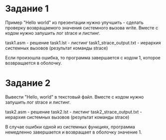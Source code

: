 # Задание 1

Пример "Hello world" из презентации нужно улучшить - сделать проверку возвращаемого значения системного вызова write. Вместе с кодом нужно запушить лог strace и листинг.

task1.asm - решение
task1.lst - листинг
task1_strace_output.txt - иерархия системных вызовов (результат команды strace)

Если произошла ошибка, то программа завершается с кодом 1, которое возвращается в оболочку.

# Задание 2

Вывести "Hello, world" в текстовый файл. Вместе с кодом нужно запушить лог strace и листинг.

task2.asm - решение
task2.lst - листинг
task2_strace_output.txt - иерархия системных вызовов (результат команды strace)

В случае ошибки одной из системных функциях, программа немедленно завершается и возвращает в оболочку значение 1.
